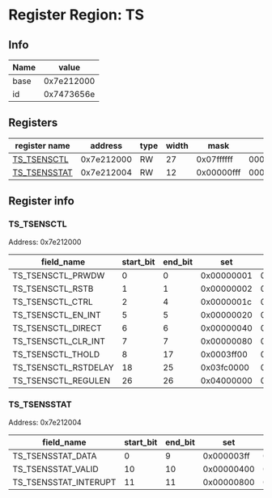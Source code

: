 # Register Region: TS


## Info
| Name | value |
| --- | --- |
| base | 0x7e212000 |
| id | 0x7473656e |

## Registers

| register name | address | type | width | mask | reset |
| --- | --- | --- | --- | --- | --- |
| [TS_TSENSCTL](#ts_tsensctl) | 0x7e212000 | RW | 27 | 0x07ffffff | 0000000000 |
| [TS_TSENSSTAT](#ts_tsensstat) | 0x7e212004 | RW | 12 | 0x00000fff | 0000000000 |

## Register info


### TS_TSENSCTL
 Address: 0x7e212000

| field_name | start_bit | end_bit | set | clear | reset |
| --- | --- | --- | --- | --- | --- |
| TS_TSENSCTL_PRWDW | 0 | 0 | 0x00000001 | 0xfffffffe | 0x0 |
| TS_TSENSCTL_RSTB | 1 | 1 | 0x00000002 | 0xfffffffd | 0x0 |
| TS_TSENSCTL_CTRL | 2 | 4 | 0x0000001c | 0xffffffe3 | 0x0 |
| TS_TSENSCTL_EN_INT | 5 | 5 | 0x00000020 | 0xffffffdf | 0x0 |
| TS_TSENSCTL_DIRECT | 6 | 6 | 0x00000040 | 0xffffffbf | 0x0 |
| TS_TSENSCTL_CLR_INT | 7 | 7 | 0x00000080 | 0xffffff7f | 0x0 |
| TS_TSENSCTL_THOLD | 8 | 17 | 0x0003ff00 | 0xfffc00ff | 0x0 |
| TS_TSENSCTL_RSTDELAY | 18 | 25 | 0x03fc0000 | 0xfc03ffff | 0x0 |
| TS_TSENSCTL_REGULEN | 26 | 26 | 0x04000000 | 0xfbffffff | 0x0 |

### TS_TSENSSTAT
 Address: 0x7e212004

| field_name | start_bit | end_bit | set | clear | reset |
| --- | --- | --- | --- | --- | --- |
| TS_TSENSSTAT_DATA | 0 | 9 | 0x000003ff | 0xfffffc00 | 0x0 |
| TS_TSENSSTAT_VALID | 10 | 10 | 0x00000400 | 0xfffffbff | 0x0 |
| TS_TSENSSTAT_INTERUPT | 11 | 11 | 0x00000800 | 0xfffff7ff | 0x0 |
